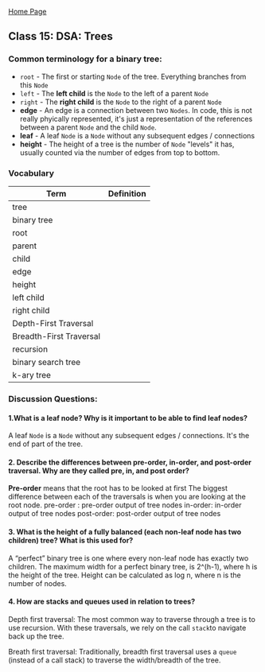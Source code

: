 [Home Page](https://sueduclos.github.io/reading-notes/)

## Class 15: DSA: Trees

### Common terminology for a binary tree:

-   `root` - The first or starting `Node` of the tree. Everything branches from this `Node`
-   `left` - The **left child** is the `Node` to the left of a parent `Node`
-   `right` - The **right child** is the `Node` to the right of a parent `Node`
-   **edge** - An edge is a connection between two `Nodes`. In code, this is not really phyically represented, it's just a representation of the references between a parent `Node` and the child `Node`.
-   **leaf** - A leaf `Node` is a `Node` without any subsequent edges / connections
-   **height** - The height of a tree is the number of `Node` "levels" it has, usually counted via the number of edges from top to bottom. 
                                               

### Vocabulary
| Term                    | Definition |
| ----------------------- | ---------- |
| tree                    |            |
| binary tree             |            |
| root                    |            |
| parent                  |            |
| child                   |            |
| edge                    |            |
| height                  |            |
| left child              |            |
| right child             |            |
| Depth-First Traversal   |            |
| Breadth-First Traversal |            |
| recursion               |            |
| binary search tree      |            |
| k-ary tree              |            |

### Discussion Questions:

#### 1.What is a leaf node? Why is it important to be able to find leaf nodes? 
A leaf `Node` is a `Node` without any subsequent edges / connections. It's the end of part of the tree.

#### 2. Describe the differences between pre-order, in-order, and post-order traversal. Why are they called pre,  in, and post order? 
**Pre-order** means that the root has to be looked at first
The biggest difference between each of the traversals is when you are looking at the root node.
pre-order : pre-order output of tree nodes
in-order: in-order output of tree nodes
post-order: post-order output of tree nodes

#### 3. What is the height of a fully balanced (each non-leaf node has two children) tree? What is this used for? 
A “perfect” binary tree is one where every non-leaf node has exactly two children. The maximum width for a perfect binary tree, is 2^(h-1), where h is the height of the tree. Height can be calculated as log n, where n is the number of nodes.

#### 4. How are stacks and queues used in relation to trees? 
Depth first traversal: The most common way to traverse through a tree is to use recursion. With these traversals, we rely on the call `stack`to navigate back up the tree.

Breath first traversal: Traditionally, breadth first traversal uses a `queue` (instead of a call stack) to traverse the width/breadth of the tree.
